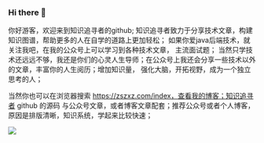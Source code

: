 ### Hi there 👋

<!--
**zszxz/zszxz** is a ✨ _special_ ✨ repository because its `README.md` (this file) appears on your GitHub profile.

Here are some ideas to get you started:

- 🔭 I’m currently working on ...
- 🌱 I’m currently learning ...
- 👯 I’m looking to collaborate on ...
- 🤔 I’m looking for help with ...
- 💬 Ask me about ...
- 📫 How to reach me: ...
- 😄 Pronouns: ...
- ⚡ Fun fact: ...
-->
  你好游客，欢迎来到知识追寻者的github; 知识追寻者致力于分享技术文章，构建知识图谱，帮助更多的人在自学的道路上更加轻松；
如果你爱java后端技术，就关注我吧，在我的公众号上可以学习到各种技术文章， 主流面试题；
  当然只学技术还远远不够，我还是你们的心灵人生导师；在公众号上我还会分享一些技术以外的文章，丰富你的人生阅历；增加知识量，
强化大脑，开拓视野，成为一个独立思考的人；

  当然你也可以在浏览器搜索 https://zszxz.com/index，查看我的博客；知识追寻者 github 的源码 与公众号文章，或者博客文章配套；推荐公众号或者个人博客，原因是排版清晰，知识系统，学起来比较快速；

![](https://gitee.com/lsc180/images/raw/master/img/zszxz.jpg)
